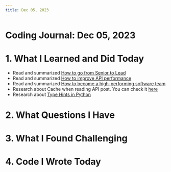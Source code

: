 ```yaml
---
title: Dec 05, 2023
---
```


# Coding Journal: Dec 05, 2023

# 1. What I Learned and Did Today
- Read and summarized [How to go from Senior to Lead](https://quinnle.io/docs/tech-blogs/notes/post_10)
- Read and summarized [How to improve API performance](https://quinnle.io/docs/tech-blogs/notes/post_11)
- Read and summarized [How to become a high-performing software team](https://quinnle.io/docs/tech-blogs/notes/post_12)
- Research about Cache when reading API post. You can check it [here](https://quinnle.io/docs/research-topics/what_is_cache)
- Research about [Type Hints in Python](https://quinnle.io/docs/research-topics/type_hints)

# 2. What Questions I Have


# 3. What I Found Challenging


# 4. Code I Wrote Today